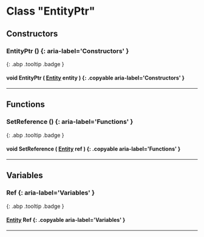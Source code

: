 # Class "EntityPtr"
## Constructors
### EntityPtr () {: aria-label='Constructors' }
[ ](#){: .abp .tooltip .badge }
#### void EntityPtr ( [Entity](../Entity) entity ) {: .copyable aria-label='Constructors' }

___ 
## Functions
### SetReference () {: aria-label='Functions' }
[ ](#){: .abp .tooltip .badge }
#### void SetReference ( [Entity](../Entity) ref ) {: .copyable aria-label='Functions' }

___ 
## Variables
### Ref {: aria-label='Variables' }
[ ](#){: .abp .tooltip .badge }
#### [Entity](../Entity) Ref {: .copyable aria-label='Variables' }

___ 
